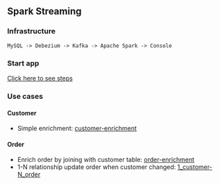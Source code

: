 ## Spark Streaming

### Infrastructure

``
MySQL -> Debezium -> Kafka -> Apache Spark -> Console 
``

### Start app
[Click here to see steps](resources/steps.md)


### Use cases

#### Customer
* Simple enrichment: [customer-enrichment](pyspark/customer/customer-enrich.py)


#### Order
* Enrich order by joining with customer table:  [order-enrichment](pyspark/order/order-enrich.py)
* 1-N relationship update order when customer changed:  [1_customer-N_order](pyspark/order/1_customer-N_order.py)

